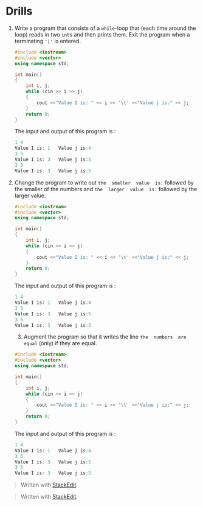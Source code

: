 # Drills

1.  Write a program that consists of a  `while`-loop that (each time around the loop) reads in two  `int`s and then prints them. Exit the program when a terminating  `'|'`  is entered.

	```cpp
	#include <iostream>
	#include <vector>
	using namespace std;

	int main()
	{
		int i, j;
		while (cin >> i >> j)
		{
			cout <<"Value I is: " << i << '\t' <<"Value j is:" << j;
		}
		return 0;
	}
	```
	The input and output of this program is :

	```cpp
	1 4
	Value I is: 1   Value j is:4
	3 5
	Value I is: 3   Value j is:5
	3 5
	Value I is: 3   Value j is:5
	```
	
2.  Change the program to write out  `the  smaller  value  is:`  followed by the smaller of the numbers and  `the  larger  value  is:`  followed by the larger value.

	```cpp
	#include <iostream>
	#include <vector>
	using namespace std;

	int main()
	{
		int i, j;
		while (cin >> i >> j)
		{
			cout <<"Value I is: " << i << '\t' <<"Value j is:" << j;
		}
		return 0;
	}
	```
	The input and output of this program is :

	```cpp
	1 4
	Value I is: 1   Value j is:4
	3 5
	Value I is: 3   Value j is:5
	3 5
	Value I is: 3   Value j is:5
	```
	3.   Augment the program so that it writes the line  `the  numbers  are  equal`  (only) if they are equal.

	```cpp
	#include <iostream>
	#include <vector>
	using namespace std;

	int main()
	{
		int i, j;
		while (cin >> i >> j)
		{
			cout <<"Value I is: " << i << '\t' <<"Value j is:" << j;
		}
		return 0;
	}
	```
	The input and output of this program is :

	```cpp
	1 4
	Value I is: 1   Value j is:4
	3 5
	Value I is: 3   Value j is:5
	3 5
	Value I is: 3   Value j is:5
	```

> Written with [StackEdit](https://stackedit.io/).


> Written with [StackEdit](https://stackedit.io/).
<!--stackedit_data:
eyJoaXN0b3J5IjpbODQwODQ3ODYxXX0=
-->